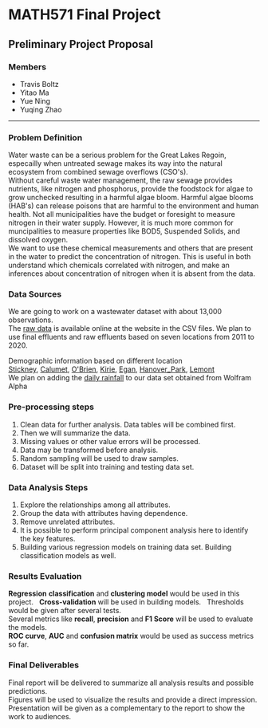 # MATH571 Final Project
## Preliminary Project Proposal


### Members
- Travis Boltz
- Yitao Ma
- Yue Ning
- Yuqing Zhao
***
### Problem Definition  
Water waste can be a serious problem for the Great Lakes Regoin, especailly when untreated sewage makes its way into the natural ecosystem from combined sewage overflows (CSO's).  
Without careful waste water management, the raw sewage provides nutrients, like nitrogen and phosphorus, provide the foodstock for algae to grow unchecked resulting in a harmful algae bloom.  Harmful algae blooms (HAB's) can release poisons that are harmful to the environment and human health. Not all municipalities have the budget or foresight to measure nitrogen in their water supply. However, it is much more common for muncipalities to measure properties like BOD5, Suspended Solids, and dissolved oxygen.   
We want to use these chemical measurements and others that are present in the water to predict the concentration of nitrogen. This is useful in both understand which chemicals correlated with nitrogen, and make an inferences about concentration of nitrogen when it is absent from the data.  


### Data Sources
We are going to work on a wastewater dataset with about 13,000 observations.    
The [raw data](http://www.mwrd.org/irj/portal/anonymous?NavigationTarget=navurl://9f766d4f820e9482d016681c86031b76) is available online at the website in the CSV files. We plan to use final effluents and raw effluents based on seven locations from 2011 to 2020.  
  
  
Demographic information based on different location  
[Stickney](http://www.mwrd.org/irj/go/km/docs/documents/MWRD/internet/protecting_the_environment/Water_Reclamation_Plants/pdfs/FactSheet_WRPs_Stickney.pdf),
[Calumet](http://www.mwrd.org/irj/go/km/docs/documents/MWRD/internet/protecting_the_environment/Water_Reclamation_Plants/pdfs/FactSheet_WRPs_Calumet.pdf),
[O'Brien](http://www.mwrd.org/irj/go/km/docs/documents/MWRD/internet/protecting_the_environment/Water_Reclamation_Plants/pdfs/FactSheet_WRPs_O'Brien.pdf),
[Kirie](http://www.mwrd.org/irj/go/km/docs/documents/MWRD/internet/protecting_the_environment/Water_Reclamation_Plants/pdfs/FactSheet_WRPs_Kirie.pdf),
[Egan](http://www.mwrd.org/irj/go/km/docs/documents/MWRD/internet/protecting_the_environment/Water_Reclamation_Plants/pdfs/FactSheet_WRPs_Egan.pdf),
[Hanover_Park](http://www.mwrd.org/irj/go/km/docs/documents/MWRD/internet/protecting_the_environment/Water_Reclamation_Plants/pdfs/FactSheet_WRPs_Hanover_Park.pdf), 
[Lemont](http://www.mwrd.org/irj/go/km/docs/documents/MWRD/internet/protecting_the_environment/Water_Reclamation_Plants/pdfs/FactSheet_WRPs_Lemont.pdf)  
  We plan on adding the [daily rainfall](https://drive.google.com/file/d/1BHuq89bgyt7kC_Paf1_CjnWiG4uBgm2d/view) to our data set obtained from Wolfram Alpha
  
### Pre-processing steps 
1. Clean data for further analysis. Data tables will be combined first.   
2. Then we will summarize the data. 
3. Missing values or other value errors will be processed.  
4. Data may be transformed before analysis. 
5. Random sampling will be used to draw samples.   
6. Dataset will be split into training and testing data set.     
 

### Data Analysis Steps
1. Explore the relationships among all attributes.   
2. Group the data with attributes having dependence.   
3. Remove unrelated attributes.   
4. It is possible to perform principal component analysis here to identify the key features.   
5. Building various regression models on training data set. Building classification models as well.     
 
  
### Results Evaluation
__Regression__ __classification__ and __clustering model__ would be used in this project.    
__Cross-validation__ will be used in building models.     
Thresholds would be given after several tests.    
Several metrics like __recall__, __precision__ and __F1 Score__ will be used to evaluate the models.     
__ROC curve__, __AUC__ and __confusion matrix__ would be used as success metrics so far.    
  

### Final Deliverables
Final report will be delivered to summarize all analysis results and possible predictions.   
Figures will be used to visualize the results and provide a direct impression.   
Presentation will be given as a complementary to the report to show the work to audiences.  
